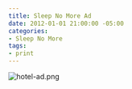 ```yaml
---
title: Sleep No More Ad
date: 2012-01-01 21:00:00 -05:00
categories:
- Sleep No More
tags:
- print
---
```


![hotel-ad.png](/uploads/hotel-ad.png)